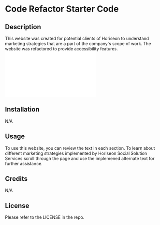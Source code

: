 # Code Refactor Starter Code

## Description

This website was created for potential clients of Horiseon to understand marketing strategies that are a part of the company's scope of work. The website was refactored to provide accessibility features. 
![](screencapture-file-Users-carolinaramirezislas-Desktop-UO-Challenge-1-UO-Challenge-1-Refactoring-Develop-index-html-2022-10-23-20_56_08.pdf)

## Installation

N/A

## Usage

To use this website, you can review the text in each section. To learn about different marketing strategies implemented by Horiseon Social Solution Services scroll through the page and use the implemened alternate text for further assistance.

## Credits

N/A

## License

Please refer to the LICENSE in the repo.
